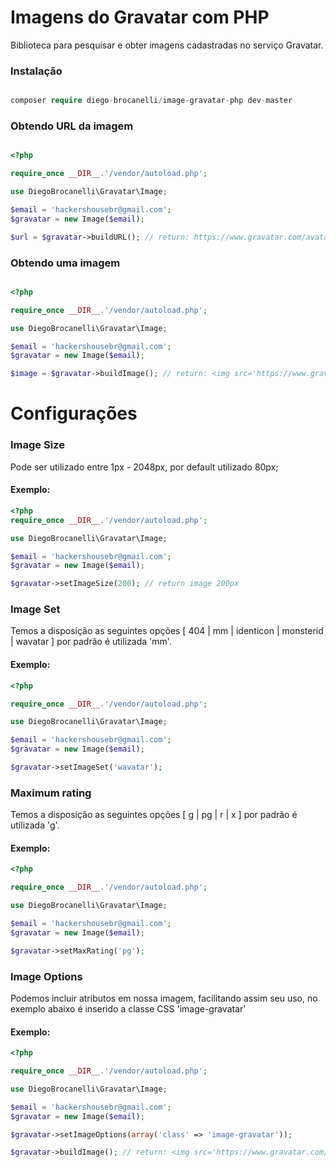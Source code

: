 # Imagens do Gravatar com PHP

Biblioteca para pesquisar e obter imagens cadastradas no serviço Gravatar.


### Instalação 

```php

composer require diego-brocanelli/image-gravatar-php dev-master

```

### Obtendo URL da imagem

```php

<?php

require_once __DIR__.'/vendor/autoload.php';

use DiegoBrocanelli\Gravatar\Image;

$email = 'hackershousebr@gmail.com';
$gravatar = new Image($email);

$url = $gravatar->buildURL(); // return: https://www.gravatar.com/avatar/dfeea822891ef9e6df82ec9f4a74cf8d?s=80&d=mm&r=g

```

### Obtendo uma imagem

```php

<?php

require_once __DIR__.'/vendor/autoload.php';

use DiegoBrocanelli\Gravatar\Image;

$email = 'hackershousebr@gmail.com';
$gravatar = new Image($email);

$image = $gravatar->buildImage(); // return: <img src='https://www.gravatar.com/avatar/dfeea822891ef9e6df82ec9f4a74cf8d?s=80&d=mm&r=g'/>

```

# Configurações

### Image Size

Pode ser utilizado entre 1px - 2048px, por default  utilizado 80px;

#### Exemplo:
```php
<?php
require_once __DIR__.'/vendor/autoload.php';

use DiegoBrocanelli\Gravatar\Image;

$email = 'hackershousebr@gmail.com';
$gravatar = new Image($email);

$gravatar->setImageSize(200); // return image 200px
```

### Image Set

Temos a disposição as seguintes opções [ 404 | mm | identicon | monsterid | wavatar ] por padrão é utilizada 'mm'.

#### Exemplo:
```php
<?php

require_once __DIR__.'/vendor/autoload.php';

use DiegoBrocanelli\Gravatar\Image;

$email = 'hackershousebr@gmail.com';
$gravatar = new Image($email);

$gravatar->setImageSet('wavatar');
```

### Maximum rating

Temos a disposição as seguintes opções [ g | pg | r | x ] por padrão é utilizada 'g'.

#### Exemplo:
```php
<?php

require_once __DIR__.'/vendor/autoload.php';

use DiegoBrocanelli\Gravatar\Image;

$email = 'hackershousebr@gmail.com';
$gravatar = new Image($email);

$gravatar->setMaxRating('pg');
```

### Image Options

Podemos incluir atributos em nossa imagem, facilitando assim seu uso, no exemplo abaixo é inserido a classe CSS 'image-gravatar'

#### Exemplo:
```php
<?php

require_once __DIR__.'/vendor/autoload.php';

use DiegoBrocanelli\Gravatar\Image;

$email = 'hackershousebr@gmail.com';
$gravatar = new Image($email);

$gravatar->setImageOptions(array('class' => 'image-gravatar'));

$gravatar->buildImage(); // return: <img src='https://www.gravatar.com/avatar/dfeea822891ef9e6df82ec9f4a74cf8d?s=80&d=mm&r=g' class="image-gravatar"/>
```
